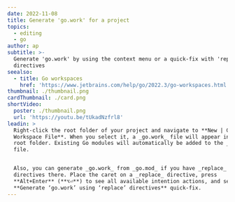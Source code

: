 ```yaml
---
date: 2022-11-08
title: Generate 'go.work' for a project
topics:
  - editing
  - go
author: ap
subtitle: >-
  Generate 'go.work' by using the context menu or a quick-fix with 'replace'
  directives
seealso:
  - title: Go workspaces
    href: 'https://www.jetbrains.com/help/go/2022.3/go-workspaces.html'
thumbnail: ./thumbnail.png
cardThumbnail: ./card.png
shortVideo:
  poster: ./thumbnail.png
  url: 'https://youtu.be/tUkadNzfrl8'
leadin: >
  Right-click the root folder of your project and navigate to **New | Go
  Workspace File**. When you select it, a _go.work_ file will appear in your
  root folder. Existing Go modules will automatically be added to the _go.work_
  file.


  Also, you can generate _go.work_ from _go.mod_ if you have _replace_
  directives there. Place the caret on a _replace_ directive, press
  **Alt+Enter** (**⌥⏎**) to see all available intention actions, and select the
  **Generate ‘go.work’ using ‘replace’ directives** quick-fix.
---
```


